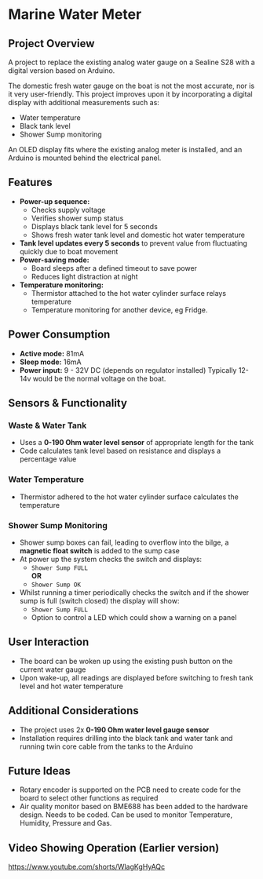 # Marine Water Meter

## Project Overview
A project to replace the existing analog water gauge on a Sealine S28 with a digital version based on Arduino.

The domestic fresh water gauge on the boat is not the most accurate, nor is it very user-friendly. This project improves upon it by incorporating a digital display with additional measurements such as:
- Water temperature
- Black tank level
- Shower Sump monitoring

An OLED display fits where the existing analog meter is installed, and an Arduino is mounted behind the electrical panel.

## Features
- **Power-up sequence:**
  - Checks supply voltage
  - Verifies shower sump status
  - Displays black tank level for 5 seconds
  - Shows fresh water tank level and domestic hot water temperature
- **Tank level updates every 5 seconds** to prevent value from fluctuating quickly due to boat movement
- **Power-saving mode:**
  - Board sleeps after a defined timeout to save power
  - Reduces light distraction at night
- **Temperature monitoring:**
  - Thermistor attached to the hot water cylinder surface relays temperature
  - Temperature monitoring for another device, eg Fridge.

## Power Consumption
- **Active mode:** 81mA
- **Sleep mode:** 16mA
- **Power input:** 9 - 32V DC (depends on regulator installed) Typically 12-14v would be the normal voltage on the boat.

## Sensors & Functionality
### Waste & Water Tank
- Uses a **0-190 Ohm water level sensor** of appropriate length for the tank
- Code calculates tank level based on resistance and displays a percentage value

### Water Temperature
- Thermistor adhered to the hot water cylinder surface calculates the temperature

### Shower Sump Monitoring
- Shower sump boxes can fail, leading to overflow into the bilge, a **magnetic float switch** is added to the sump case
- At power up the system checks the switch and displays:
  - `Shower Sump FULL`  
**OR**
  - `Shower Sump OK`
- Whilst running a timer periodically checks the switch and if the shower sump is full (switch closed) the display will show:
  - `Shower Sump FULL`
  - Option to control a LED which could show a warning on a panel

## User Interaction
- The board can be woken up using the existing push button on the current water gauge
- Upon wake-up, all readings are displayed before switching to fresh tank level and hot water temperature

## Additional Considerations
- The project uses 2x **0-190 Ohm water level gauge sensor**
- Installation requires drilling into the black tank and water tank and running twin core cable from the tanks to the Arduino

## Future Ideas
- Rotary encoder is supported on the PCB need to create code for the board to select other functions as required
- Air quality monitor based on BME688 has been added to the hardware design. Needs to be coded. Can be used to monitor Temperature, Humidity, Pressure and Gas.

## Video Showing Operation (Earlier version)
  https://www.youtube.com/shorts/WlagKgHyAQc



